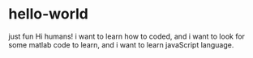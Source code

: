 # hello-world
just fun
Hi humans!
i want to learn how to coded, and i want to look for some matlab code to learn,
and i want to learn javaScript language.
